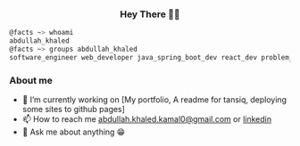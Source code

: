 <h3 align="center">Hey There 👋😎</h3>

```bash
@facts ~> whoami
abdullah_khaled
@facts ~> groups abdullah_khaled
software_engineer web_developer java_spring_boot_dev react_dev problem_solver linux_user  
```
### About me 
- 🔭 I’m currently working on \[My portfolio, A readme for tansiq, deploying some sites to github pages\]
- 📫 How to reach me abdullah.khaled.kamal0@gmail.com or [linkedin](https://www.linkedin.com/in/abdullah-khaled-kamal/)
- 💬 Ask me about anything 😁
<!--
**A-Siam/A-Siam** is a ✨ _special_ ✨ repository because its `README.md` (this file) appears on your GitHub profile.

Here are some ideas to get you started:

- 🔭 I’m currently working on ...
- 🌱 I’m currently learning ...
- 👯 I’m looking to collaborate on ...
- 🤔 I’m looking for help with ...
- 💬 Ask me about ...
- 📫 How to reach me: ...
- 😄 Pronouns: ...
- ⚡ Fun fact: ...
-->
